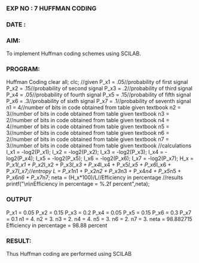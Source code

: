 ### EXP NO : 7 HUFFMAN CODING
### DATE :
### AIM:
To implement Huffman coding schemes using SCILAB.
### PROGRAM:
Huffman Coding
clear all;
clc;
//given
P_x1 = .05//probability of first signal
P_x2 = .15//probability of second signal
P_x3 = .2//probability of third signal
P_x4 = .05//probability of fourth signal
P_x5 = .15//probability of fifth signal
P_x6 = .3//probability of sixth signal
P_x7 = .1//probability of seventh signal
n1 = 4//number of bits in code obtained from table given textbook
n2 = 3//number of bits in code obtained from table given textbook
n3 = 2//number of bits in code obtained from table given textbook
n4 = 4//number of bits in code obtained from table given textbook
n5 = 3//number of bits in code obtained from table given textbook
n6 = 2//number of bits in code obtained from table given textbook
n7 = 3//number of bits in code obtained from table given textbook
//calculations
I_x1 = -log2(P_x1);
I_x2 = -log2(P_x2);
I_x3 = -log2(P_x3);
I_x4 = -log2(P_x4);
I_x5 = -log2(P_x5);
I_x6 = -log2(P_x6);
I_x7 = -log2(P_x7);
H_x = P_x1*I_x1 + P_x2*I_x2 + P_x3*I_x3 + P_x4*I_x4 + P_x5*I_x5 + P_x6*I_x6 + 
P_x7*I_x7;//entropy
L = P_x1*n1 + P_x2*n2 + P_x3*n3 + P_x4*n4 + P_x5*n5 + P_x6*n6 + P_x7*n7;
neta = (H_x*100)/L//Efficiency in percentage
//results
printf("\n\nEfficiency in percentage = %.2f percent",neta);
### OUTPUT
P_x1 = 0.05 
P_x2 = 0.15 
P_x3 = 0.2 
P_x4 = 0.05 
P_x5 = 0.15 
P_x6 = 0.3 
P_x7 = 0.1 
n1 = 4. 
n2 = 3. 
n3 = 2. 
n4 = 4. 
n5 = 3. 
n6 = 2. 
n7 = 3. 
neta = 98.882715 
Efficiency in percentage = 98.88 percent
### RESULT:
Thus Huffman coding are performed using SCILAB
